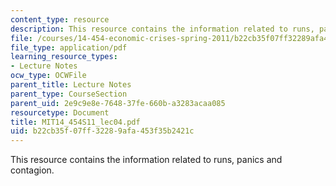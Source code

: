 ```yaml
---
content_type: resource
description: This resource contains the information related to runs, panics and contagion.
file: /courses/14-454-economic-crises-spring-2011/b22cb35f07ff32289afa453f35b2421c_MIT14_454S11_lec04.pdf
file_type: application/pdf
learning_resource_types:
- Lecture Notes
ocw_type: OCWFile
parent_title: Lecture Notes
parent_type: CourseSection
parent_uid: 2e9c9e8e-7648-37fe-660b-a3283acaa085
resourcetype: Document
title: MIT14_454S11_lec04.pdf
uid: b22cb35f-07ff-3228-9afa-453f35b2421c
---
```

This resource contains the information related to runs, panics and contagion.

